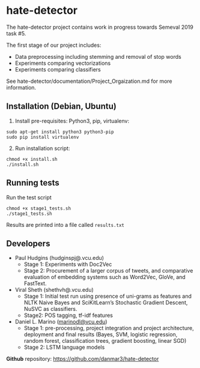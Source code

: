 # hate-detector
The hate-detector project contains work in progress towards Semeval 2019 task #5.

The first stage of our project includes:

* Data preprocessing including stemming and removal of stop words
* Experiments comparing vectorizations
* Experiments comparing classifiers

See hate-detector/documentation/Project_Orgaization.md for more information.

## Installation (Debian, Ubuntu)
1. Install pre-requisites: Python3, pip, virtualenv:

```
sudo apt-get install python3 python3-pip
sudo pip install virtualenv
```

2. Run installation script:
```
chmod +x install.sh
./install.sh
```

## Running tests
Run the test script
```
chmod +x stage1_tests.sh
./stage1_tests.sh
```

Results are printed into a file called `results.txt`

## Developers
* Paul Hudgins (hudginspj@.vcu.edu)
  * Stage 1: Experiments with Doc2Vec
  * Stage 2: Procurement of a larger corpus of tweets, and comparative evaluation of embedding systems such as Word2Vec, GloVe, and FastText.
* Viral Sheth (shethvh@.vcu.edu)
  * Stage  1:  Initial test run using presence of uni-grams as features and NLTK Naive Bayes and SciKitLearn’s Stochastic Gradient Descent, NuSVC as classifiers.
  * Stage2: POS tagging, tf-idf features
* Daniel L. Marino (marinodl@vcu.edu)
  * Stage 1: pre-processing, project integration and project architecture, deployment and final results (Bayes, SVM, logistic regression, random forest, classification trees, gradient boosting, linear SGD)
  * Stage 2: LSTM language models

**Github** repository: https://github.com/danmar3/hate-detector
